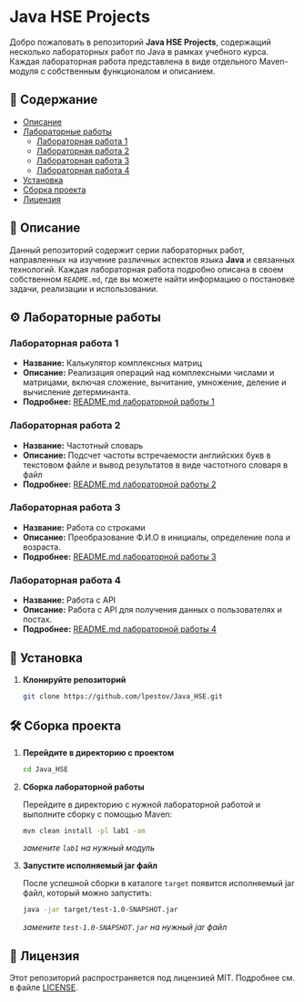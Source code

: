 # Java HSE Projects

Добро пожаловать в репозиторий **Java HSE Projects**, содержащий несколько лабораторных работ по Java в рамках учебного курса. Каждая лабораторная работа представлена в виде отдельного Maven-модуля с собственным функционалом и описанием.

## 📂 Содержание

- [Описание](#описание)
- [Лабораторные работы](#лабораторные-работы)
    - [Лабораторная работа 1](#лабораторная-работа-1)
    - [Лабораторная работа 2](#лабораторная-работа-2)
    - [Лабораторная работа 3](#лабораторная-работа-3)
    - [Лабораторная работа 4](#лабораторная-работа-4)
- [Установка](#установка)
- [Сборка проекта](#сборка-проекта)
- [Лицензия](#лицензия)

## 📜 Описание

Данный репозиторий содержит серии лабораторных работ, направленных на изучение различных аспектов языка **Java** и связанных технологий. Каждая лабораторная работа подробно описана в своем собственном `README.md`, где вы можете найти информацию о постановке задачи, реализации и использовании.

## ⚙️ Лабораторные работы

### Лабораторная работа 1

- **Название:** Калькулятор комплексных матриц
- **Описание:** Реализация операций над комплексными числами и матрицами, включая сложение, вычитание, умножение, деление и вычисление детерминанта.
- **Подробнее:** [README.md лабораторной работы 1](https://github.com/lpestov/Java_HSE/blob/master/lab1/README.MD)

### Лабораторная работа 2

- **Название:** Частотный словарь
- **Описание:** Подсчет частоты встречаемости английских букв в текстовом файле и вывод результатов в виде частотного словаря в файл
- **Подробнее:** [README.md лабораторной работы 2](https://github.com/lpestov/Java_HSE/blob/master/lab2/README.MD)

### Лабораторная работа 3

- **Название:** Работа со строками
- **Описание:** Преобразование Ф.И.О в инициалы, определение пола и возраста.
- **Подробнее:** [README.md лабораторной работы 3](https://github.com/lpestov/Java_HSE/blob/master/lab3/README.MD)

### Лабораторная работа 4
- **Название:** Работа с API
- **Описание:** Работа с API для получения данных о пользователях и постах.
- **Подробнее:** [README.md лабораторной работы 4](https://github.com/lpestov/Java_HSE/blob/master/lab4/README.MD)

## 🚀 Установка

1. **Клонируйте репозиторий**

   ```bash
   git clone https://github.com/lpestov/Java_HSE.git

## 🛠 Сборка проекта
1. **Перейдите в директорию с проектом**

   ```bash
   cd Java_HSE
   ```
2. **Сборка лабораторной работы**

   Перейдите в директорию с нужной лабораторной работой и выполните сборку с помощью Maven:

   ```bash
   mvn clean install -pl lab1 -am
   ```
   *замените `lab1` на нужный модуль*


3. **Запустите исполняемый jar файл**

   После успешной сборки в каталоге `target` появится исполняемый jar файл, который можно запустить:

   ```bash
   java -jar target/test-1.0-SNAPSHOT.jar
   ```
   *замените `test-1.0-SNAPSHOT.jar` на нужный jar файл*

## 📄 Лицензия

Этот репозиторий распространяется под лицензией MIT. Подробнее см. в файле [LICENSE](LICENSE.MD).